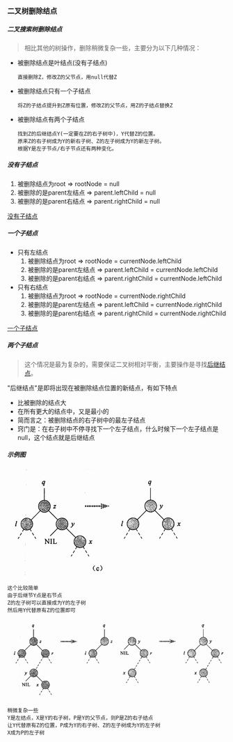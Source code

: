 ### 二叉树删除结点

##### 二叉搜索树删除结点

>相比其他的树操作，删除稍微复杂一些，主要分为以下几种情况：

* 被删除结点是叶结点(没有子结点)
    ```
    直接删除Z，修改Z的父节点，用null代替Z
    ```
* 被删除结点只有一个子结点
    ```
    将Z的子结点提升到Z原有位置，修改Z的父节点，用Z的子结点替换Z
    ```
* 被删除结点有两个子结点
    ```
    找到Z的后继结点Y(一定要在Z的右子树中)，Y代替Z的位置。
    原来Z的右子树成为Y的新右子树、Z的左子树成为Y的新左子树。
    根据Y是左子节点/右子节点还有两种变化。
    ```

##### 没有子结点
1. 被删除结点为root => rootNode = null
2. 被删除的是parent左结点 => parent.leftChild = null
3. 被删除的是parent右结点 => parent.rightChild = null

[没有子结点](../img/BinaryTreeRemoveNoChild.png)
##### 一个子结点
* 只有左结点
    1. 被删除结点为root => rootNode = currentNode.leftChild
    2. 被删除的是parent左结点 => parent.leftChild = currentNode.leftChild
    3. 被删除的是parent右结点 => parent.rightChild = currentNode.leftChild
* 只有右结点
    1. 被删除结点为root => rootNode = currentNode.rightChild
    2. 被删除的是parent左结点 => parent.leftChild = currentNode.rightChild
    3. 被删除的是parent右结点 => parent.rightChild = currentNode.rightChild

[一个子结点](../img/BinaryTreeRemoveSingleChild.png)
##### 两个子结点
>这个情况是最为复杂的，需要保证二叉树相对平衡，主要操作是寻找[后继结点]()。

"后继结点"是即将出现在被删除结点位置的新结点，有如下特点
* 比被删除的结点大
* 在所有更大的结点中，又是最小的
* 简而言之：被删除结点的右子树中的最左子结点
* 窍门是：在右子树中不停寻找下一个左子结点，什么时候下一个左子结点是null，这个结点就是后继结点

##### 示例图

![删除过程-右结点是后继结点](../img/BinaryTreeRemoveDoubleChildRight.png)
```
这个比较简单
由于后继节Y点是右节点
Z的左子树可以直接成为Y的左子树
然后用Y代替原有Z的位置即可
```

![删除过程-左结点是后继结点](../img/BinaryTreeRemoveDoubleChildLeft.png)
```
稍微复杂一些
Y是左结点，X是Y的右子树，P是Y的父节点，则P是Z的右子结点
让Y代替原有Z的位置，P成为Y的右子树、Z的左子树成为Y的左子树
X成为P的左子树
```
